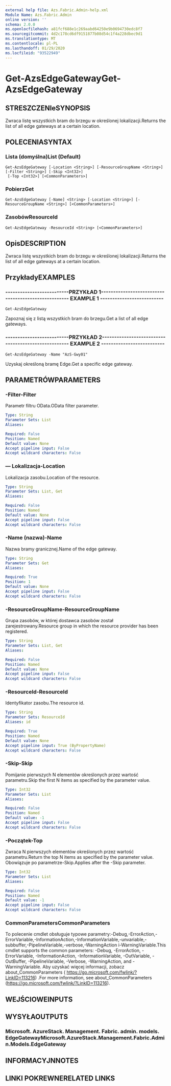 ```yaml
---
external help file: Azs.Fabric.Admin-help.xml
Module Name: Azs.Fabric.Admin
online version: ''
schema: 2.0.0
ms.openlocfilehash: a81fcf688e1c269aabd64250e9b0694730edc8f7
ms.sourcegitcommit: 4d2c178cd6df9151877b08d54c1f4a228dbec9d1
ms.translationtype: MT
ms.contentlocale: pl-PL
ms.lasthandoff: 01/29/2020
ms.locfileid: "93522949"
---
```

# <span data-ttu-id="205e9-101">Get-AzsEdgeGateway</span><span class="sxs-lookup"><span data-stu-id="205e9-101">Get-AzsEdgeGateway</span></span>

## <span data-ttu-id="205e9-102">STRESZCZENIe</span><span class="sxs-lookup"><span data-stu-id="205e9-102">SYNOPSIS</span></span>
<span data-ttu-id="205e9-103">Zwraca listę wszystkich bram do brzegu w określonej lokalizacji.</span><span class="sxs-lookup"><span data-stu-id="205e9-103">Returns the list of all edge gateways at a certain location.</span></span>

## <span data-ttu-id="205e9-104">POLECENIA</span><span class="sxs-lookup"><span data-stu-id="205e9-104">SYNTAX</span></span>

### <span data-ttu-id="205e9-105">Lista (domyślna)</span><span class="sxs-lookup"><span data-stu-id="205e9-105">List (Default)</span></span>
```
Get-AzsEdgeGateway [-Location <String>] [-ResourceGroupName <String>] [-Filter <String>] [-Skip <Int32>]
 [-Top <Int32>] [<CommonParameters>]
```

### <span data-ttu-id="205e9-106">Pobierz</span><span class="sxs-lookup"><span data-stu-id="205e9-106">Get</span></span>
```
Get-AzsEdgeGateway [-Name] <String> [-Location <String>] [-ResourceGroupName <String>] [<CommonParameters>]
```

### <span data-ttu-id="205e9-107">Zasobów</span><span class="sxs-lookup"><span data-stu-id="205e9-107">ResourceId</span></span>
```
Get-AzsEdgeGateway -ResourceId <String> [<CommonParameters>]
```

## <span data-ttu-id="205e9-108">Opis</span><span class="sxs-lookup"><span data-stu-id="205e9-108">DESCRIPTION</span></span>
<span data-ttu-id="205e9-109">Zwraca listę wszystkich bram do brzegu w określonej lokalizacji.</span><span class="sxs-lookup"><span data-stu-id="205e9-109">Returns the list of all edge gateways at a certain location.</span></span>

## <span data-ttu-id="205e9-110">Przykłady</span><span class="sxs-lookup"><span data-stu-id="205e9-110">EXAMPLES</span></span>

### <span data-ttu-id="205e9-111">--------------------------PRZYKŁAD 1--------------------------</span><span class="sxs-lookup"><span data-stu-id="205e9-111">-------------------------- EXAMPLE 1 --------------------------</span></span>
```
Get-AzsEdgeGateway
```

<span data-ttu-id="205e9-112">Zapoznaj się z listą wszystkich bram do brzegu.</span><span class="sxs-lookup"><span data-stu-id="205e9-112">Get a list of all edge gateways.</span></span>

### <span data-ttu-id="205e9-113">--------------------------PRZYKŁAD 2--------------------------</span><span class="sxs-lookup"><span data-stu-id="205e9-113">-------------------------- EXAMPLE 2 --------------------------</span></span>
```
Get-AzsEdgeGateway -Name "AzS-Gwy01"
```

<span data-ttu-id="205e9-114">Uzyskaj określoną bramę Edge.</span><span class="sxs-lookup"><span data-stu-id="205e9-114">Get a specific edge gateway.</span></span>

## <span data-ttu-id="205e9-115">PARAMETRÓW</span><span class="sxs-lookup"><span data-stu-id="205e9-115">PARAMETERS</span></span>

### <span data-ttu-id="205e9-116">-Filter</span><span class="sxs-lookup"><span data-stu-id="205e9-116">-Filter</span></span>
<span data-ttu-id="205e9-117">Parametr filtru OData.</span><span class="sxs-lookup"><span data-stu-id="205e9-117">OData filter parameter.</span></span>

```yaml
Type: String
Parameter Sets: List
Aliases: 

Required: False
Position: Named
Default value: None
Accept pipeline input: False
Accept wildcard characters: False
```

### <span data-ttu-id="205e9-118">— Lokalizacja</span><span class="sxs-lookup"><span data-stu-id="205e9-118">-Location</span></span>
<span data-ttu-id="205e9-119">Lokalizacja zasobu.</span><span class="sxs-lookup"><span data-stu-id="205e9-119">Location of the resource.</span></span>

```yaml
Type: String
Parameter Sets: List, Get
Aliases: 

Required: False
Position: Named
Default value: None
Accept pipeline input: False
Accept wildcard characters: False
```

### <span data-ttu-id="205e9-120">-Name (nazwa)</span><span class="sxs-lookup"><span data-stu-id="205e9-120">-Name</span></span>
<span data-ttu-id="205e9-121">Nazwa bramy granicznej.</span><span class="sxs-lookup"><span data-stu-id="205e9-121">Name of the edge gateway.</span></span>

```yaml
Type: String
Parameter Sets: Get
Aliases: 

Required: True
Position: 1
Default value: None
Accept pipeline input: False
Accept wildcard characters: False
```

### <span data-ttu-id="205e9-122">-ResourceGroupName</span><span class="sxs-lookup"><span data-stu-id="205e9-122">-ResourceGroupName</span></span>
<span data-ttu-id="205e9-123">Grupa zasobów, w której dostawca zasobów został zarejestrowany.</span><span class="sxs-lookup"><span data-stu-id="205e9-123">Resource group in which the resource provider has been registered.</span></span>

```yaml
Type: String
Parameter Sets: List, Get
Aliases: 

Required: False
Position: Named
Default value: None
Accept pipeline input: False
Accept wildcard characters: False
```

### <span data-ttu-id="205e9-124">-ResourceId</span><span class="sxs-lookup"><span data-stu-id="205e9-124">-ResourceId</span></span>
<span data-ttu-id="205e9-125">Identyfikator zasobu.</span><span class="sxs-lookup"><span data-stu-id="205e9-125">The resource id.</span></span>

```yaml
Type: String
Parameter Sets: ResourceId
Aliases: id

Required: True
Position: Named
Default value: None
Accept pipeline input: True (ByPropertyName)
Accept wildcard characters: False
```

### <span data-ttu-id="205e9-126">-Skip</span><span class="sxs-lookup"><span data-stu-id="205e9-126">-Skip</span></span>
<span data-ttu-id="205e9-127">Pomijanie pierwszych N elementów określonych przez wartość parametru.</span><span class="sxs-lookup"><span data-stu-id="205e9-127">Skip the first N items as specified by the parameter value.</span></span>

```yaml
Type: Int32
Parameter Sets: List
Aliases: 

Required: False
Position: Named
Default value: -1
Accept pipeline input: False
Accept wildcard characters: False
```

### <span data-ttu-id="205e9-128">-Początek</span><span class="sxs-lookup"><span data-stu-id="205e9-128">-Top</span></span>
<span data-ttu-id="205e9-129">Zwraca N pierwszych elementów określonych przez wartość parametru.</span><span class="sxs-lookup"><span data-stu-id="205e9-129">Return the top N items as specified by the parameter value.</span></span>
<span data-ttu-id="205e9-130">Obowiązuje po parametrze-Skip.</span><span class="sxs-lookup"><span data-stu-id="205e9-130">Applies after the -Skip parameter.</span></span>

```yaml
Type: Int32
Parameter Sets: List
Aliases: 

Required: False
Position: Named
Default value: -1
Accept pipeline input: False
Accept wildcard characters: False
```

### <span data-ttu-id="205e9-131">CommonParameters</span><span class="sxs-lookup"><span data-stu-id="205e9-131">CommonParameters</span></span>
<span data-ttu-id="205e9-132">To polecenie cmdlet obsługuje typowe parametry:-Debug,-ErrorAction,-ErrorVariable,-InformationAction,-InformationVariable,-unvariable,-subbuffer,-PipelineVariable,-verbose,-WarningAction i-WarningVariable.</span><span class="sxs-lookup"><span data-stu-id="205e9-132">This cmdlet supports the common parameters: -Debug, -ErrorAction, -ErrorVariable, -InformationAction, -InformationVariable, -OutVariable, -OutBuffer, -PipelineVariable, -Verbose, -WarningAction, and -WarningVariable.</span></span> <span data-ttu-id="205e9-133">Aby uzyskać więcej informacji, zobacz about_CommonParameters ( https://go.microsoft.com/fwlink/?LinkID=113216) .</span><span class="sxs-lookup"><span data-stu-id="205e9-133">For more information, see about_CommonParameters (https://go.microsoft.com/fwlink/?LinkID=113216).</span></span>

## <span data-ttu-id="205e9-134">WEJŚCIOWE</span><span class="sxs-lookup"><span data-stu-id="205e9-134">INPUTS</span></span>

## <span data-ttu-id="205e9-135">WYSYŁA</span><span class="sxs-lookup"><span data-stu-id="205e9-135">OUTPUTS</span></span>

### <span data-ttu-id="205e9-136">Microsoft. AzureStack. Management. Fabric. admin. models. EdgeGateway</span><span class="sxs-lookup"><span data-stu-id="205e9-136">Microsoft.AzureStack.Management.Fabric.Admin.Models.EdgeGateway</span></span>

## <span data-ttu-id="205e9-137">INFORMACYJN</span><span class="sxs-lookup"><span data-stu-id="205e9-137">NOTES</span></span>

## <span data-ttu-id="205e9-138">LINKI POKREWNE</span><span class="sxs-lookup"><span data-stu-id="205e9-138">RELATED LINKS</span></span>

